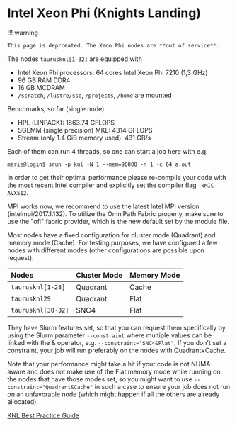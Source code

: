 # Intel Xeon Phi (Knights Landing)

!!! warning

    This page is deprceated. The Xeon Phi nodes are **out of service**.

The nodes `taurusknl[1-32]` are equipped with

- Intel Xeon Phi processors: 64 cores Intel Xeon Phi 7210 (1,3 GHz)
- 96 GB RAM DDR4
- 16 GB MCDRAM
- `/scratch`, `/lustre/ssd`, `/projects`, `/home` are mounted

Benchmarks, so far (single node):

- HPL (LINPACK): 1863.74 GFLOPS
- SGEMM (single precision) MKL: 4314 GFLOPS
- Stream (only 1.4 GiB memory used): 431 GB/s

Each of them can run 4 threads, so one can start a job here with e.g.

```console
marie@login$ srun -p knl -N 1 --mem=90000 -n 1 -c 64 a.out
```

In order to get their optimal performance please re-compile your code with the most recent Intel
compiler and explicitly set the compiler flag `-xMIC-AVX512`.

MPI works now, we recommend to use the latest Intel MPI version (intelmpi/2017.1.132). To utilize
the OmniPath Fabric properly, make sure to use the "ofi" fabric provider, which is the new default
set by the module file.

Most nodes have a fixed configuration for cluster mode (Quadrant) and memory mode (Cache). For
testing purposes, we have configured a few nodes with different modes (other configurations are
possible upon request):

| Nodes              | Cluster Mode | Memory Mode |
|:-------------------|:-------------|:------------|
| `taurusknl[1-28]`  | Quadrant     | Cache       |
| `taurusknl29`      | Quadrant     | Flat        |
| `taurusknl[30-32]` | SNC4         | Flat        |

They have Slurm features set, so that you can request them specifically by using the Slurm parameter
`--constraint` where multiple values can be linked with the & operator, e.g.
`--constraint="SNC4&Flat"`. If you don't set a constraint, your job will run preferably on the nodes
with Quadrant+Cache.

Note that your performance might take a hit if your code is not NUMA-aware and does not make use of
the Flat memory mode while running on the nodes that have those modes set, so you might want to use
`--constraint="Quadrant&Cache"` in such a case to ensure your job does not run on an unfavorable
node (which might happen if all the others are already allocated).

[KNL Best Practice Guide](https://prace-ri.eu/training-support/best-practice-guides/best-practice-guide-knights-landing/)
